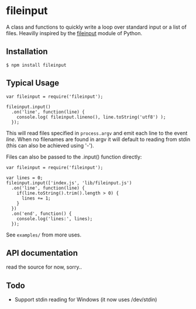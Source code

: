 fileinput
=========

A class and functions to quickly write a loop over standard input or a list of 
files. Heavilly inspired by the [fileinput][py-fileinput] module of Python.


Installation
------------

    $ npm install fileinput


Typical Usage
-------------

    var fileinput = require('fileinput');

    fileinput.input()
      .on('line', function(line) {
      	console.log( fileinput.lineno(), line.toString('utf8') );
      });

This will read files specified in `process.argv` and emit each line to the 
event _line_. When no filenames are found in argv it will default to reading
from stdin (this can also be achieved using '-').

Files can also be passed to the .input() function directly:

    var fileinput = require('fileinput');

    var lines = 0;
    fileinput.input(['index.js', 'lib/fileinput.js')
      .on('line', function(line) {
        if(line.toString().trim().length > 0) {
          lines += 1;
        }
      })
      .on('end', function() {
        console.log('lines:', lines);
      });

See `examples/` from more uses.


API documentation
-----------------

read the source for now, sorry..



Todo
----

 * Support stdin reading for Windows (it now uses /dev/stdin)


[py-fileinput]: https://docs.python.org/3/library/fileinput.html "11.3. fileinput — Iterate over lines from multiple input streams"
